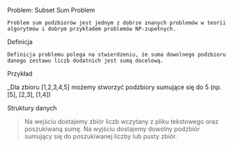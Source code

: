 Problem: Subset Sum Problem

`Problem sum podzbiorów jest jednym z dobrze znanych problemów w teorii algorytmów i dobrym przykładem problemów NP-zupełnych.`

Definicja

`Definicja problemu polega na stwierdzeniu, że suma dowolnego podzbioru danego zestawu liczb dodatnich jest sumą docelową.`

Przykład

_Dla zbioru [1,2,3,4,5] możemy stworzyć podzbiory sumujące się do 5 (np. [5], [2,3], [1,4])

Struktury danych

>Na wejściu dostajemy zbiór liczb wczytany z pliku tekstowego oraz poszukiwaną sumę.
Na wyjściu dostajemy dowolny podzbiór sumujący się do poszukiwanej liczby lub pusty zbiór.
